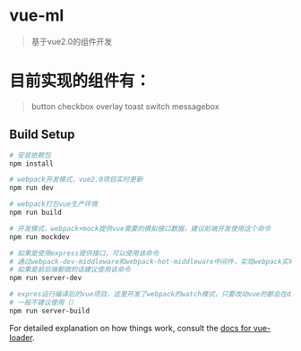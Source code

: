 # vue-ml

> 基于vue2.0的组件开发

# 目前实现的组件有：

> button
checkbox
overlay
toast
switch
messagebox

## Build Setup

``` bash
# 安装依赖包
npm install

# webpack开发模式，vue2.0项目实时更新
npm run dev

# webpack打包vue生产环境
npm run build

# 开发模式，webpack+mock提供vue需要的模拟接口数据，建议前端开发使用这个命令
npm run mockdev

# 如果是使用express提供接口，可以使用该命令
# 通过webpack-dev-middleware和webpack-hot-middleware中间件，实现webpack实时编译vue和提供接口
# 如果是前后端都做的话建议使用该命令
npm run server-dev

# expres运行编译后的vue项目，这里开发了webpack的watch模式，只要改动vue的都会在dist下面重新生成对于的新文件
# 一般不建议使用（）
npm run server-build
```

For detailed explanation on how things work, consult the [docs for vue-loader](http://vuejs.github.io/vue-loader).
